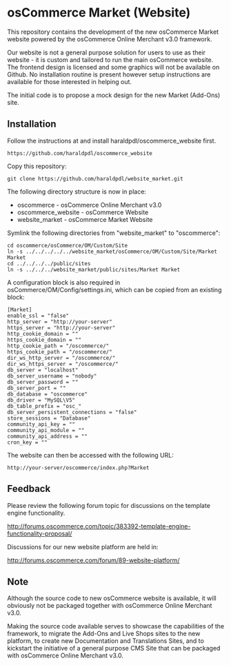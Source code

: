 osCommerce Market (Website)
===========================

This repository contains the development of the new osCommerce Market website
powered by the osCommerce Online Merchant v3.0 framework.

Our website is not a general purpose solution for users to use as their
website - it is custom and tailored to run the main osCommerce website. The
frontend design is licensed and some graphics will not be available on Github.
No installation routine is present however setup instructions are available for
those interested in helping out.

The initial code is to propose a mock design for the new Market (Add-Ons) site.

Installation
------------

Follow the instructions at and install haraldpdl/oscommerce_website first.

    https://github.com/haraldpdl/oscommerce_website

Copy this repository:

    git clone https://github.com/haraldpdl/website_market.git

The following directory structure is now in place:

* oscommerce - osCommerce Online Merchant v3.0
* oscommerce_website - osCommerce Website
* website_market - osCommerce Market Website

Symlink the following directories from "website_market" to "oscommerce":

    cd oscommerce/osCommerce/OM/Custom/Site
    ln -s ../../../../../website_market/osCommerce/OM/Custom/Site/Market Market
    cd ../../../../public/sites
    ln -s ../../../website_market/public/sites/Market Market

A configuration block is also required in osCommerce/OM/Config/settings.ini,
which can be copied from an existing block:

    [Market]
    enable_ssl = "false"
    http_server = "http://your-server"
    https_server = "http://your-server"
    http_cookie_domain = ""
    https_cookie_domain = ""
    http_cookie_path = "/oscommerce/"
    https_cookie_path = "/oscommerce/"
    dir_ws_http_server = "/oscommerce/"
    dir_ws_https_server = "/oscommerce/"
    db_server = "localhost"
    db_server_username = "nobody"
    db_server_password = ""
    db_server_port = ""
    db_database = "oscommerce"
    db_driver = "MySQL\V5"
    db_table_prefix = "osc_"
    db_server_persistent_connections = "false"
    store_sessions = "Database"
    community_api_key = ""
    community_api_module = ""
    community_api_address = ""
    cron_key = ""

The website can then be accessed with the following URL:

    http://your-server/oscommerce/index.php?Market

Feedback
---------

Please review the following forum topic for discussions on the template engine
functionality.

http://forums.oscommerce.com/topic/383392-template-engine-functionality-proposal/

Discussions for our new website platform are held in:

http://forums.oscommerce.com/forum/89-website-platform/

Note
----

Although the source code to new osCommerce website is available, it will
obviously not be packaged together with osCommerce Online Merchant v3.0.

Making the source code available serves to showcase the capabilities of the
framework, to migrate the Add-Ons and Live Shops sites to the new platform,
to create new Documentation and Translations Sites, and to kickstart the
initiative of a general purpose CMS Site that can be packaged with
osCommerce Online Merchant v3.0.
